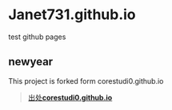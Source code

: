 # Janet731.github.io
test github pages

## newyear
This project is forked form corestudi0.github.io

>
>[出处**corestudi0.github.io**](https://github.com/corestudi0/corestudi0.github.io)
>
